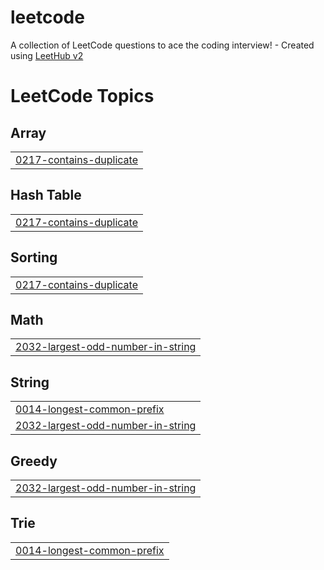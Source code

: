 # leetcode
A collection of LeetCode questions to ace the coding interview! - Created using [LeetHub v2](https://github.com/arunbhardwaj/LeetHub-2.0)

<!---LeetCode Topics Start-->
# LeetCode Topics
## Array
|  |
| ------- |
| [0217-contains-duplicate](https://github.com/kushallgowda/leetcode/tree/master/0217-contains-duplicate) |
## Hash Table
|  |
| ------- |
| [0217-contains-duplicate](https://github.com/kushallgowda/leetcode/tree/master/0217-contains-duplicate) |
## Sorting
|  |
| ------- |
| [0217-contains-duplicate](https://github.com/kushallgowda/leetcode/tree/master/0217-contains-duplicate) |
## Math
|  |
| ------- |
| [2032-largest-odd-number-in-string](https://github.com/kushallgowda/leetcode/tree/master/2032-largest-odd-number-in-string) |
## String
|  |
| ------- |
| [0014-longest-common-prefix](https://github.com/kushallgowda/leetcode/tree/master/0014-longest-common-prefix) |
| [2032-largest-odd-number-in-string](https://github.com/kushallgowda/leetcode/tree/master/2032-largest-odd-number-in-string) |
## Greedy
|  |
| ------- |
| [2032-largest-odd-number-in-string](https://github.com/kushallgowda/leetcode/tree/master/2032-largest-odd-number-in-string) |
## Trie
|  |
| ------- |
| [0014-longest-common-prefix](https://github.com/kushallgowda/leetcode/tree/master/0014-longest-common-prefix) |
<!---LeetCode Topics End-->